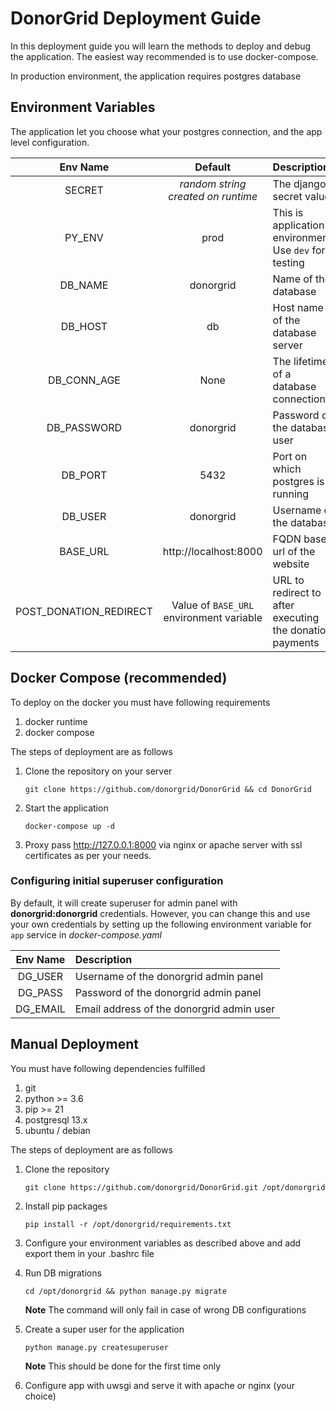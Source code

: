 # DonorGrid Deployment Guide

In this deployment guide you will learn the methods to deploy and debug the application. The easiest way recommended is to use docker-compose.

In production environment, the application requires postgres database

## Environment Variables

The application let you choose what your postgres connection, and the app level configuration.

|Env Name|Default|Description
|:---:|:---:|:---|
|SECRET|_random string created on runtime_|The django's secret value|
|PY_ENV|prod|This is application environment. Use `dev` for testing|
|DB_NAME|donorgrid|Name of the database|
|DB_HOST|db|Host name of the database server|
|DB_CONN_AGE|None|The lifetime of a database connection|
|DB_PASSWORD|donorgrid|Password of the database user|
|DB_PORT|5432|Port on which postgres is running|
|DB_USER|donorgrid|Username of the database|
|BASE_URL|http://localhost:8000|FQDN base url of the website| 
|POST_DONATION_REDIRECT|Value of `BASE_URL` environment variable|URL to redirect to after executing the donation payments|

## Docker Compose (recommended)

To deploy on the docker you must have following requirements

1. docker runtime
2. docker compose


The steps of deployment are as follows

1. Clone the repository on your server

    ```shell
    git clone https://github.com/donorgrid/DonorGrid && cd DonorGrid
    ```
   
2. Start the application
   ```shell
   docker-compose up -d
   ```

3. Proxy pass http://127.0.0.1:8000 via nginx or apache server with ssl certificates as per your needs. 

### Configuring initial superuser configuration

By default, it will create superuser for admin panel with **donorgrid:donorgrid** credentials. However, you can change this and use your own credentials by setting up the following environment variable for `app` service in _docker-compose.yaml_

|Env Name|Description|
|:---:|:---|
|DG_USER|Username of the donorgrid admin panel|
|DG_PASS|Password of the donorgrid admin panel|
|DG_EMAIL|Email address of the donorgrid admin user|

## Manual Deployment

You must have following dependencies fulfilled

1. git
2. python >= 3.6 
3. pip >= 21
4. postgresql 13.x
5. ubuntu / debian

The steps of deployment are as follows

1. Clone the repository
   ```shell
   git clone https://github.com/donorgrid/DonorGrid.git /opt/donorgrid
   ```
   
2. Install pip packages
   ```shell
   pip install -r /opt/donorgrid/requirements.txt
   ```

3. Configure your environment variables as described above and add export them in your .bashrc file
4. Run DB migrations
   ```shell
   cd /opt/donorgrid && python manage.py migrate
   ```
   
   **Note** The command will only fail in case of wrong DB configurations
5. Create a super user for the application
   ```shell
   python manage.py createsuperuser
   ```
   
   **Note** This should be done for the first time only
   
6. Configure app with uwsgi and serve it with apache or nginx (your choice)
